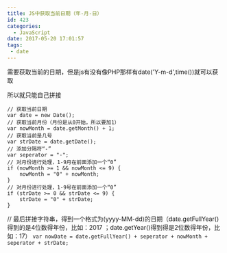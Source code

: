 ```yaml
---
title: JS中获取当前日期（年-月-日）
id: 423
categories:
  - JavaScript
date: 2017-05-20 17:01:57
tags:
 - date
---
```

需要获取当前的日期，但是js有没有像PHP那样有date('Y-m-d',time())就可以获取
<!--more-->
所以就只能自己拼接

```
// 获取当前日期
var date = new Date();
// 获取当前月份（月份是从0开始，所以要加1）
var nowMonth = date.getMonth() + 1;
// 获取当前是几号
var strDate = date.getDate();
// 添加分隔符“-”
var seperator = "-";
// 对月份进行处理，1-9月在前面添加一个“0”
if (nowMonth >= 1 && nowMonth <= 9) {
    nowMonth = "0" + nowMonth;
}
// 对月份进行处理，1-9号在前面添加一个“0”
if (strDate >= 0 && strDate <= 9) {
    strDate = "0" + strDate;
}
```
// 最后拼接字符串，得到一个格式为(yyyy-MM-dd)的日期（date.getFullYear()得到的是4位数得年份，比如：2017 ；date.getYear()得到得是2位数得年份，比如：17）
`var nowDate = date.getFullYear() + seperator + nowMonth + seperator + strDate;`